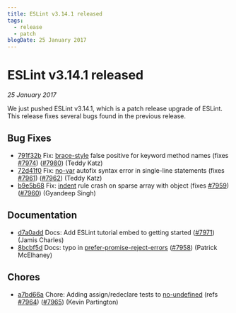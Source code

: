 ```yaml
---
title: ESLint v3.14.1 released
tags:
  - release
  - patch
blogDate: 25 January 2017
---
```

# ESLint v3.14.1 released

_25 January 2017_

We just pushed ESLint v3.14.1, which is a patch release upgrade of ESLint. This release  fixes several bugs found in the previous release.










## Bug Fixes


* [791f32b](https://github.com/eslint/eslint/commit/791f32b) Fix: [brace-style](/docs/rules/brace-style) false positive for keyword method names (fixes [#7974](https://github.com/eslint/eslint/issues/7974)) ([#7980](https://github.com/eslint/eslint/issues/7980)) (Teddy Katz)
* [72d41f0](https://github.com/eslint/eslint/commit/72d41f0) Fix: [no-var](/docs/rules/no-var) autofix syntax error in single-line statements (fixes [#7961](https://github.com/eslint/eslint/issues/7961)) ([#7962](https://github.com/eslint/eslint/issues/7962)) (Teddy Katz)
* [b9e5b68](https://github.com/eslint/eslint/commit/b9e5b68) Fix: [indent](/docs/rules/indent) rule crash on sparse array with object (fixes [#7959](https://github.com/eslint/eslint/issues/7959)) ([#7960](https://github.com/eslint/eslint/issues/7960)) (Gyandeep Singh)




## Documentation


* [d7a0add](https://github.com/eslint/eslint/commit/d7a0add) Docs: Add ESLint tutorial embed to getting started ([#7971](https://github.com/eslint/eslint/issues/7971)) (Jamis Charles)
* [8bcbf5d](https://github.com/eslint/eslint/commit/8bcbf5d) Docs: typo in [prefer-promise-reject-errors](/docs/rules/prefer-promise-reject-errors) ([#7958](https://github.com/eslint/eslint/issues/7958)) (Patrick McElhaney)








## Chores


* [a7bd66a](https://github.com/eslint/eslint/commit/a7bd66a) Chore: Adding assign/redeclare tests to [no-undefined](/docs/rules/no-undefined) (refs [#7964](https://github.com/eslint/eslint/issues/7964)) ([#7965](https://github.com/eslint/eslint/issues/7965)) (Kevin Partington)
